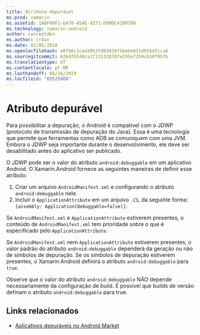 ```yaml
---
title: Atributo depurável
ms.prod: xamarin
ms.assetid: 1ABF90F1-6A70-45AE-9271-D90DC42807D0
ms.technology: xamarin-android
author: conceptdev
ms.author: crdun
ms.date: 02/05/2018
ms.openlocfilehash: e0fb6c1ced4953fd03939f56eb4011d956dfcca6
ms.sourcegitcommit: 6264fb540ca1f131328707e295e7259cb10f95fb
ms.translationtype: HT
ms.contentlocale: pt-BR
ms.lasthandoff: 08/16/2019
ms.locfileid: "69525608"
---
```

# <a name="debuggable-attribute"></a>Atributo depurável



Para possibilitar a depuração, o Android é compatível com o JDWP (protocolo de transmissão de depuração do Java). Essa é uma tecnologia que permite que ferramentas como ADB se comuniquem com uma JVM. Embora o JDWP seja importante durante o desenvolvimento, ele deve ser desabilitado antes do aplicativo ser publicado.

O JDWP pode ser o valor do atributo `android:debuggable` em um aplicativo Android. O Xamarin.Android fornece as seguintes maneiras de definir esse atributo:

1. Criar um arquivo `AndroidManifext.xml` e configurando o atributo `android:debuggable` nele.
2. Incluir o `ApplicationAttribute` em um arquivo `.CS`, da seguinte forma: `[assembly: Application(Debuggable=false)]`.


Se `AndroidManifest.xml` e `ApplicationAttribute` estiverem presentes, o conteúdo de `AndroidManifest.xml` tem prioridade sobre o que é especificado pelo `ApplicationAttribute`.

Se `AndroidManifest.xml` nem `ApplicationAttribute` estiverem presentes, o valor padrão do atributo `android:debuggable` dependerá da geração ou não de símbolos de depuração. Se os símbolos de depuração estiverem presentes, o Xamarin.Android definirá o atributo `android:debuggable` para `true`.

Observe que o valor do atributo `android:debuggable` NÃO depende necessariamente da configuração de build. É possível que builds de versão definam o atributo `android:debuggable` para true.


## <a name="related-links"></a>Links relacionados

- [Aplicativos depuráveis no Android Market](http://labs.mwrinfosecurity.com/blog/2011/07/07/debuggable-apps-in-android-market/)
